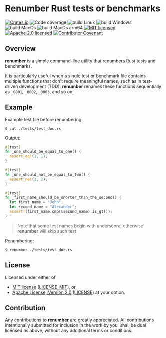 # Renumber Rust tests or benchmarks

[![Crates.io][crates-badge]][crates-url]
![Code coverage][coverage-badge]
![build Linux][build-badge-linux]
![build Windows][build-badge-windows]
![build MacOs][build-badge-macos]
![build MacOs arm64][build-badge-macos-arm64]
[![MIT licensed][mit-badge]][mit-url]
[![Apache 2.0 licensed][apache-badge]][apache-url]
[![Contributor Covenant][coc-badge]][coc-url]

[crates-badge]: https://img.shields.io/crates/v/renumber.svg
[crates-url]: https://crates.io/crates/renumber
[mit-badge]: https://img.shields.io/badge/License-MIT-blue.svg
[mit-url]: LICENSE-MIT
[apache-badge]: https://img.shields.io/badge/License-Apache%202.0-blue.svg
[apache-url]: LICENSE
[build-badge-linux]: https://github.com/EngosSoftware/renumber/actions/workflows/build-linux.yml/badge.svg
[build-badge-windows]: https://github.com/EngosSoftware/renumber/actions/workflows/build-windows.yml/badge.svg
[build-badge-macos]: https://github.com/EngosSoftware/renumber/actions/workflows/build-macos.yml/badge.svg
[build-badge-macos-arm64]: https://github.com/EngosSoftware/renumber/actions/workflows/build-macos-m1.yml/badge.svg
[coverage-badge]: https://img.shields.io/badge/Code%20coverage-100%25-green.svg
[coc-badge]: https://img.shields.io/badge/Contributor%20Covenant-2.1-4baaaa.svg
[coc-url]: CODE_OF_CONDUCT.md
[repository-url]: https://github.com/EngosSoftware/renumber

## Overview

**renumber** is a simple command-line utility that renumbers Rust tests and benchmarks.

It is particularly useful when a single test or benchmark file contains multiple functions
that don't require meaningful names, such as in test-driven development (TDD).
**renumber** renames these functions sequentially as `_0001`, `_0002`, `_0003`, and so on.

## Example

Example test file before renumbering:

```shell
$ cat ./tests/test_doc.rs
```

Output:

```rust
#[test]
fn _one_should_be_equal_to_one() {
  assert_eq!(1, 1);
}

#[test]
fn _one_should_not_be_equal_to_two() {
  assert_ne!(1, 2);
}

#[test]
fn _first_name_should_be_shorter_than_the_second() {
  let first_name = "John";
  let second_name = "Alexander";
  assert!(first_name.cmp(&second_name).is_gt());
}
```

> Note that some test names begin with underscore, otherwise **renumber** will skip such test

Renumbering:

```shell
$ renumber ./tests/test_doc.rs
```

## License

Licensed under either of

- [MIT license](https://opensource.org/licenses/MIT) ([LICENSE-MIT](LICENSE-MIT)), or
- [Apache License, Version 2.0](https://www.apache.org/licenses/LICENSE-2.0) ([LICENSE](LICENSE))
  at your option.

## Contribution

Any contributions to [**renumber**][repository-url] are greatly appreciated.
All contributions intentionally submitted for inclusion in the work by you,
shall be dual licensed as above, without any additional terms or conditions.
